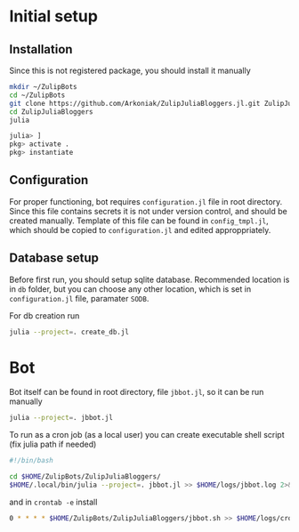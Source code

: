 # Initial setup

## Installation

Since this is not registered package, you should install it manually

```sh
mkdir ~/ZulipBots
cd ~/ZulipBots
git clone https://github.com/Arkoniak/ZulipJuliaBloggers.jl.git ZulipJuliaBloggers
cd ZulipJuliaBloggers
julia
```

```julia
julia> ]
pkg> activate .
pkg> instantiate
```

## Configuration

For proper functioning, bot requires `configuration.jl` file in root directory. Since this file contains secrets it is not under version control, and should be created manually. Template of this file can be found in `config_tmpl.jl`, which should be copied to `configuration.jl` and edited approppriately.

## Database setup
Before first run, you should setup sqlite database. Recommended location is in `db` folder, but you can choose any other location, which is set in `configuration.jl` file, paramater `SODB`.

For db creation run
```sh
julia --project=. create_db.jl
```

# Bot
Bot itself can be found in root directory, file `jbbot.jl`, so it can be run manually 
```sh
julia --project=. jbbot.jl
```

To run as a cron job (as a local user) you can create executable shell script (fix julia path if needed)

```sh
#!/bin/bash

cd $HOME/ZulipBots/ZulipJuliaBloggers/
$HOME/.local/bin/julia --project=. jbbot.jl >> $HOME/logs/jbbot.log 2>&1
```

and in `crontab -e` install

```sh
0 * * * * $HOME/ZulipBots/ZulipJuliaBloggers/jbbot.sh >> $HOME/logs/cron_jbbot.log 2>&1
```
